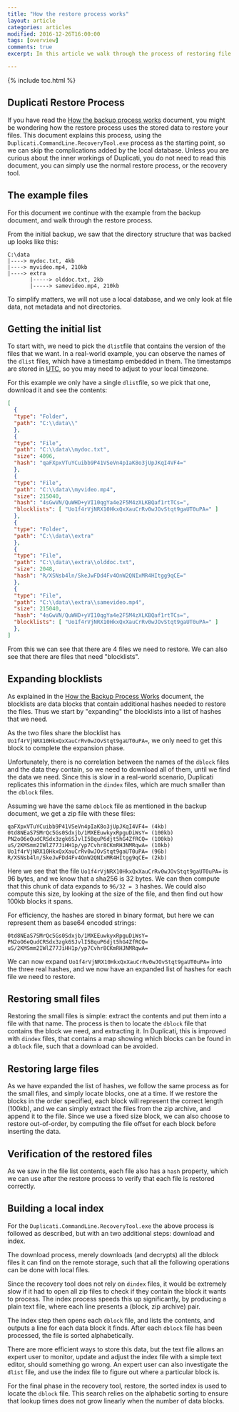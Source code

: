 ```yaml
---
title: "How the restore process works"
layout: article
categories: articles
modified: 2016-12-26T16:00:00
tags: [overview]
comments: true
excerpt: In this article we walk through the process of restoring file to illustrate how it works.

---
```


{% include toc.html %}

## Duplicati Restore Process

If you have read the [How the backup process works](../Backup-Process) document, you might be wondering how the restore process uses the stored data to restore your files. This document explains this process, using the `Duplicati.CommandLine.RecoveryTool.exe` process as the starting point, so we can skip the complications added by the local database. Unless you are curious about the inner workings of Duplicati, you do not need to read this document, you can simply use the normal restore process, or the recovery tool.

## The example files

For this document we continue with the example from the backup document, and walk through the restore process.

From the initial backup, we saw that the directory structure that was backed up looks like this:

```
C:\data
|----> mydoc.txt, 4kb
|----> myvideo.mp4, 210kb
|----> extra
       |-----> olddoc.txt, 2kb
       |-----> samevideo.mp4, 210kb
```

To simplify matters, we will not use a local database, and we only look at file data, not metadata and not directories.

## Getting the initial list

To start with, we need to pick the `dlist`file that contains the version of the files that we want. In a real-world example, you can observe the names of the `dlist` files, which have a timestamp embedded in them. The timestamps are stored in [UTC](https://en.m.wikipedia.org/wiki/Coordinated_Universal_Time), so you may need to adjust to your local timezone.

For this example we only have a single `dlist`file, so we pick that one, download it and see the contents:

```json
[
  {
  "type": "Folder",
  "path": "C:\\data\\"
  },
  {
  "type": "File",
  "path": "C:\\data\\mydoc.txt",
  "size": 4096,
  "hash": "qaFXpxVTuYCuibb9P41VSeVn4pIaK8o3jUpJKqI4VF4="
  },
  {
  "type": "File",
  "path": "C:\\data\\myvideo.mp4",
  "size": 215040,
  "hash": "4sGwVN/QuWHD+yVI10qgYa4e2F5M4zXLKBQaf1rtTCs=",
  "blocklists": [ "Uo1f4rVjNRX10HkxQxXauCrRv0wJOvStqt9gaUT0uPA=" ]
  },
  {
  "type": "Folder",
  "path": "C:\\data\\extra"
  },
  {
  "type": "File",
  "path": "C:\\data\\extra\\olddoc.txt",
  "size": 2048,
  "hash": "R/XSNsb4ln/SkeJwFDd4Fv4OnW2QNIxMR4HItgg9qCE="
  },
  {
  "type": "File",
  "path": "C:\\data\\extra\\samevideo.mp4",
  "size": 215040,
  "hash": "4sGwVN/QuWHD+yVI10qgYa4e2F5M4zXLKBQaf1rtTCs=",
  "blocklists": [ "Uo1f4rVjNRX10HkxQxXauCrRv0wJOvStqt9gaUT0uPA=" ]
  },
]
```

From this we can see that there are 4 files we need to restore. We can also see that there are files that need "blocklists".

## Expanding blocklists

As explained in the [How the Backup Process Works](2016-10-14-Backup-Process) document, the blocklists are data blocks that contain additional hashes needed to restore the files. Thus we start by "expanding" the blocklists into a list of hashes that we need.

As the two files share the blocklist has `Uo1f4rVjNRX10HkxQxXauCrRv0wJOvStqt9gaUT0uPA=`, we only need to get this block to complete the expansion phase.

Unfortunately, there is no correlation between the names of the `dblock` files and the data they contain, so we need to download all of them, until we find the data we need. Since this is slow in a real-world scenario, Duplicati replicates this information in the `dindex` files, which are much smaller than the `dblock` files.

Assuming we have the same `dblock` file as mentioned in the backup document, we get a zip file with these files:

```
qaFXpxVTuYCuibb9P41VSeVn4pIaK8o3jUpJKqI4VF4= (4kb)
0td8NEaS7SMrQc5Gs0Sdxjb/1MXEEuwkyxRpguDiWsY= (100kb)
PN2oO6eQudCRSdx3zgk6SJvlI5BquP6djt5hG4ZfRCQ= (100kb)
uS/2KMSmm2IWlZ77JiHH1p/yp7Cvhr8CKmRHJNMRqwA= (10kb)
Uo1f4rVjNRX10HkxQxXauCrRv0wJOvStqt9gaUT0uPA= (96b)
R/XSNsb4ln/SkeJwFDd4Fv4OnW2QNIxMR4HItgg9qCE= (2kb)
```

Here we see that the file `Uo1f4rVjNRX10HkxQxXauCrRv0wJOvStqt9gaUT0uPA=` is 96 bytes, and we know that a sha256 is 32 bytes. We can then compute that this chunk of data expands to `96/32 = 3` hashes. We could also compute this size, by looking at the size of the file, and then find out how 100kb blocks it spans.

For efficiency, the hashes are stored in binary format, but here we can represent them as base64 encoded strings:

```
0td8NEaS7SMrQc5Gs0Sdxjb/1MXEEuwkyxRpguDiWsY=
PN2oO6eQudCRSdx3zgk6SJvlI5BquP6djt5hG4ZfRCQ=
uS/2KMSmm2IWlZ77JiHH1p/yp7Cvhr8CKmRHJNMRqwA=
```

We can now expand `Uo1f4rVjNRX10HkxQxXauCrRv0wJOvStqt9gaUT0uPA=` into the three real hashes, and we now have an expanded list of hashes for each file we need to restore.

## Restoring small files

Restoring the small files is simple: extract the contents and put them into a file with that name. The process is then to locate the `dblock` file that contains the block we need, and extracting it. In Duplicati, this is improved with `dindex` files, that contains a map showing which blocks can be found in a `dblock` file, such that a download can be avoided.

## Restoring large files

As we have expanded the list of hashes, we follow the same process as for the small files, and simply locate blocks, one at a time. If we restore the blocks in the order specified, each block will represent the correct length (100kb), and we can simply extract the files from the zip archive, and append it to the file. Since we use a fixed size block, we can also choose to restore out-of-order, by computing the file offset for each block before inserting the data.

## Verification of the restored files

As we saw in the file list contents, each file also has a `hash` property, which we can use after the restore process to verify that each file is restored correctly.

## Building a local index

For the `Duplicati.CommandLine.RecoveryTool.exe` the above process is followed as described, but with an two additional steps: download and index.

The download process, merely downloads (and decrypts) all the dblock files it can find on the remote storage, such that all the following operations can be done with local files.

Since the recovery tool does not rely on `dindex` files, it would be extremely slow if it had to open all zip files to check if they contain the block it wants to process. The index process speeds this up significantly, by producing a plain text file, where each line presents a (block, zip archive) pair.

The index step then opens each `dblock` file, and lists the contents, and outputs a line for each data block it finds. After each `dblock` file has been processed, the file is sorted alphabetically.

There are more efficient ways to store this data, but the text file allows an expert user to monitor, update and adjust the index file with a simple text editor, should something go wrong. An expert user can also investigate the `dlist` file, and use the index file to figure out where a particular block is.

For the final phase in the recovery tool, restore, the sorted index is used to locate the `dblock` file. This search relies on the alphabetic sorting to ensure that lookup times does not grow linearly when the number of data blocks.


